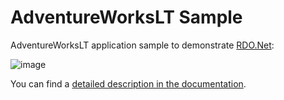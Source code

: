 # AdventureWorksLT Sample

AdventureWorksLT application sample to demonstrate [RDO.Net](https://github.com/DevZest/RDO.Net):

![image](https://rdo.devzest.com/images/samples_adventureworkslt.wpfapp.jpg)

You can find a [detailed description in the documentation](https://rdo.devzest.com/articles/programming_rdo_data/adventureworkslt_sample.html).
